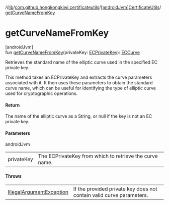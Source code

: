 //[lib](../../../index.md)/[com.github.hongkongkiwi.certificateutils](../index.md)/[[androidJvm]CertificateUtils](index.md)/[getCurveNameFromKey](get-curve-name-from-key.md)

# getCurveNameFromKey

[androidJvm]\
fun [getCurveNameFromKey](get-curve-name-from-key.md)(privateKey: [ECPrivateKey](https://developer.android.com/reference/kotlin/java/security/interfaces/ECPrivateKey.html)): [ECCurve](../../com.github.hongkongkiwi.certificateutils.enums/[android-jvm]-e-c-curve/index.md)

Retrieves the standard name of the elliptic curve used in the specified EC private key.

This method takes an ECPrivateKey and extracts the curve parameters associated with it. It then uses these parameters to obtain the standard curve name, which can be useful for identifying the type of elliptic curve used for cryptographic operations.

#### Return

The name of the elliptic curve as a String, or null if the key is not an EC private key.

#### Parameters

androidJvm

| | |
|---|---|
| privateKey | The ECPrivateKey from which to retrieve the curve name. |

#### Throws

| | |
|---|---|
| [IllegalArgumentException](https://kotlinlang.org/api/latest/jvm/stdlib/kotlin/-illegal-argument-exception/index.html) | If the provided private key does not contain valid curve parameters. |
